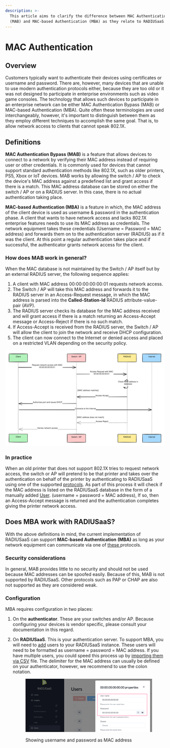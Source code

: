```yaml
---
description: >-
  This article aims to clarify the difference between MAC Authentication Bypass
  (MAB) and MAC-based Authentication (MBA) as they relate to RADIUSaaS.
---
```


# MAC Authentication

## Overview

Customers typically want to authenticate their devices using certificates or username and password. There are, however, many devices that are unable to use modern authentication protocols either, because they are too old or it was not designed to participate in enterprise environments such as video game consoles. The technology that allows such devices to participate in an enterprise network can be either MAC Authentication Bypass (MAB) or MAC-based Authentication (MBA). Quite often these terminologies are used interchangeably, however, it's important to distinguish between them as they employ different techniques to accomplish the same goal. That is, to allow network access to clients that cannot speak 802.1X.

## Definitions

**MAC Authentication Bypass (MAB)** is a feature that allows devices to connect to a network by verifying their MAC address instead of requiring user or other credentials. It is commonly used for devices that cannot support standard authentication methods like 802.1X, such as older printers, PS5, Xbox or IoT devices. MAB works by allowing the switch / AP to check the device's MAC address against a predefined list and grant access if there is a match. This MAC address database can be stored on either the switch / AP or on a RADIUS server. In this case, there is no actual authentication taking place.&#x20;

**MAC-based Authentication (MBA)** is a feature in which, the MAC address of the client device is used as username & password in the authentication phase. A client that wants to have network access and  lacks 802.1X enterprise features needs to use its MAC address as credentials. The network equipment takes these credentials (Username = Password = MAC address) and forwards them on to the authentication server (RADIUS) as if it was the client. At this point a regular authentication takes place and if successful, the authenticator grants network access for the client.&#x20;

### How does MAB work in general?

When the MAC database is not maintained by the Switch / AP itself but by an external RADIUS server, the following sequence applies:

1. A client with MAC address 00:00:00:00:00:01 requests network access.
2. The Switch / AP will take this MAC address and forwards it to the RADIUS server in an Access-Request message, in which the MAC address is parsed into the **Called-Station-Id** RADIUS attribute-value-pair (AVP).
3. The RADIUS server checks its database for the MAC address received and will grant access if there is a match returning an Access-Accept message or Access-Reject if there is no such match.&#x20;
4. If Access-Accept is received from the RADIUS server, the Switch / AP will allow the client to join the network and receive DHCP configuration.&#x20;
5. The client can now connect to the Internet or denied access and placed on a restricted VLAN depending on the security policy.&#x20;

<img src="../../../.gitbook/assets/file.excalidraw (6).svg" alt="" class="gitbook-drawing">

### In practice

When an old printer that does not support 802.1X tries to request network access, the switch or AP will pretend to be that printer and takes over the authentication on behalf of the printer by authenticating to RADIUSaaS using one of the supported [protocols](https://docs.radiusaas.com/admin-portal/users#protocols). As part of this process it will check if the MAC address is listed on the RADIUSaaS database in the form of a manually added [User](../../admin-portal/users.md). (username = password = MAC address), If so, then an Access-Accept message is returned and the authentication completes giving the printer network access.

## Does MBA work with RADIUSaaS?

With the above definitions in mind, the current implementation of RADIUSaaS can support **MAC-based Authentication** **(MBA)** as long as your network equipment can communicate via one of [these ](https://docs.radiusaas.com/admin-portal/users#protocols)protocols.&#x20;

### Security considerations

In general, MAB provides little to no security and should not be used because MAC addresses can be spoofed easily. Because of this, MAB is not supported by RADIUSaaS. Other protocols such as PAP or CHAP are also not supported as they are considered weak.

### Configuration

MBA requires configuration in two places:&#x20;

1. On the **authenticator**. These are your switches and/or AP. Because configuring your devices is vendor specific, please consult your documentation in this regard.
2.  On **RADIUSaaS**. This is your authentication server. To support MBA, you will need to [add](../../admin-portal/users.md#add) users to your RADIUSaaS instance. These users will need to be formatted as username = password = MAC address. If you have multiple users, you could speed this process up by [importing them via CSV](../../admin-portal/users.md#csv-import) file. The delimiter for the MAC address can usually be defined on your authenticator, however, we recommend to use the colon notation.&#x20;

    <figure><img src="../../../.gitbook/assets/image (465).png" alt=""><figcaption><p>Showing username and password as MAC address</p></figcaption></figure>

